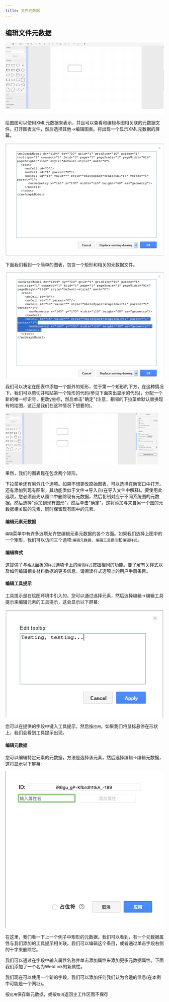 ```yaml
---
title: 文件元数据
---
```


##	编辑文件元数据

![编辑文件元数据](/public/themes/freedgo/use_meta.png "编辑文件元数据") 
 
绘图图可以使用XML元数据来表示，并且可以查看和编辑与图相关联的元数据文件。打开图表文件，然后选择其他->编辑图表。将出现一个显示XML元数据的屏幕。

![编辑文件元数据](/public/themes/freedgo/use_meta1.png "编辑文件元数据") 
 
下面我们看到一个简单的图表，包含一个矩形和相关的元数据文件。
 
 ![编辑文件元数据](/public/themes/freedgo/use_meta2.png "编辑文件元数据") 

我们可以决定在图表中添加一个额外的矩形，位于第一个矩形的下方，在这种情况下，我们可以剪切并粘贴第一个矩形的代码(参见下面突出显示的代码)，分配一个新的唯一标识号，更改y坐标，然后单击"确定"(注意，相邻的下拉菜单默认替换现有的绘图，这正是我们在这种情况下想要的)。

![编辑文件元数据](/public/themes/freedgo/use_meta3.png "编辑文件元数据") 	
 <script async src="https://pagead2.googlesyndication.com/pagead/js/adsbygoogle.js"></script><ins class="adsbygoogle" style="display:block; text-align:center;" data-ad-layout="in-article" data-ad-format="fluid" data-ad-client="ca-pub-9055212255210230" data-ad-slot="7941459222"></ins> <script>(adsbygoogle = window.adsbygoogle || []).push({});</script>
果然，我们的图表现在包含两个矩形。

下拉菜单还有另外几个选项。如果不想更改原始图表，可以选择在新窗口中打开。
还有添加到现有图形，其功能类似于文件->导入自(在导入文件中解释)。要使用此选项，您必须首先从窗口中删除现有元数据，然后复制对应于不同系统图的元数据。然后选择"添加到现有图形"，然后单击"确定"。这将添加与来自另一个图的元数据相关联的元素，同时保留现有图中的元素。

####	编辑元素元数据

`编辑`菜单中有许多选项允许您编辑元素元数据的各个方面。如果我们选择上图中的一个矩形，我们可以访问三个选项:`编辑元数据`、`编辑工具提示`和`编辑样式`。

#### 编辑样式

这提供了与`格式`面板的`样式`选项卡上的`编辑样式`按钮相同的功能。要了解有关样式以及如何编辑相关材料数据的更多信息，请阅读样式选项上的用户手册条目。

#### 编辑工具提示

工具提示是在绘图环境中引入的。您可以通过选择元素，然后选择编辑->编辑工具提示来编辑元素的工具提示，这会显示以下屏幕:

![编辑文件元数据](/public/themes/freedgo/use_meta4.png "编辑文件元数据") 
 
您可以在提供的字段中键入工具提示，然后按`应用`。如果我们将鼠标悬停在形状上，我们会看到工具提示出现。

#### 编辑元数据

您可以编辑特定元素的元数据，方法是选择该元素，然后选择编辑->编辑元数据，这将显示以下屏幕:
 
![编辑文件元数据](/public/themes/freedgo/use_meta5.png "编辑文件元数据") 

在这里，我们看一下上一个例子中矩形的元数据。我们可以看到，有一个元数据属性与我们添加的工具提示相关联。我们可以编辑这个条目，或者通过单击字段右侧的十字来删除它。

我们可以通过在字段中输入属性名称并单击添加属性来添加更多元数据属性。下面我们添加了一个名为WebLink的新属性。

我们现在可以使用一个新的字段，我们可以添加任何我们认为合适的信息(在本例中可能是一个网址)。

按`应用`保存新元数据，或按`取消`返回主工作区而不保存
